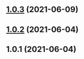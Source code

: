 ## [1.0.3](https://github.com/imcuttle/walli-table-driven/compare/v1.0.2...v1.0.3) (2021-06-09)

## [1.0.2](https://github.com/imcuttle/walli-table-driven/compare/v1.0.1...v1.0.2) (2021-06-04)

## 1.0.1 (2021-06-04)
